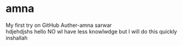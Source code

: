 # amna
My first try on GitHub 
Auther-amna sarwar
<br>
hdjehdjshs
hello NO wI have less knowlwdge but I will do this quickly inshallah